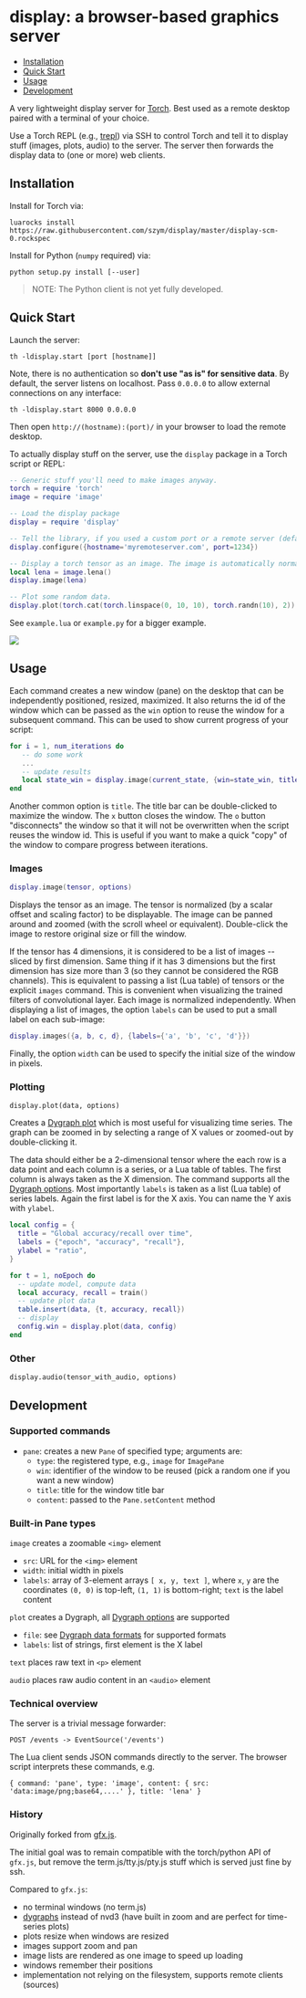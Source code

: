 # display: a browser-based graphics server

- [Installation](#installation)
- [Quick Start](#quick-start)
- [Usage](#usage)
- [Development](#development)

A very lightweight display server for [Torch](http://torch.ch). Best used as a remote desktop paired with a terminal of your choice.

Use a Torch REPL (e.g., [trepl](https://github.com/torch/trepl)) via SSH to control Torch and tell it to display stuff (images, plots, audio) to the server. The server then forwards the display data to (one or more) web clients.

## <a name='installation'></a> Installation

Install for Torch via:

    luarocks install https://raw.githubusercontent.com/szym/display/master/display-scm-0.rockspec

Install for Python (`numpy` required) via:

    python setup.py install [--user]
    
> NOTE: The Python client is not yet fully developed.

## <a name='quick-start'></a> Quick Start

Launch the server:

    th -ldisplay.start [port [hostname]]

Note, there is no authentication so **don't use "as is" for sensitive data**.
By default, the server listens on localhost. Pass `0.0.0.0` to allow external connections on any interface:

    th -ldisplay.start 8000 0.0.0.0

Then open `http://(hostname):(port)/` in your browser to load the remote desktop.

To actually display stuff on the server, use the `display` package in a Torch script or REPL:

```lua
-- Generic stuff you'll need to make images anyway.
torch = require 'torch'
image = require 'image'

-- Load the display package
display = require 'display'

-- Tell the library, if you used a custom port or a remote server (default is 127.0.0.1).
display.configure({hostname='myremoteserver.com', port=1234})

-- Display a torch tensor as an image. The image is automatically normalized to be renderable.
local lena = image.lena()
display.image(lena)

-- Plot some random data.
display.plot(torch.cat(torch.linspace(0, 10, 10), torch.randn(10), 2))
```

See `example.lua` or `example.py` for a bigger example.

![](https://raw.github.com/szym/display/master/example.png)

## <a name='usage'></a> Usage

Each command creates a new window (pane) on the desktop that can be independently positioned, resized, maximized.
It also returns the id of the window which can be passed as the `win` option to reuse the window
for a subsequent command. This can be used to show current progress of your script:

```lua
for i = 1, num_iterations do
   -- do some work
   ...
   -- update results
   local state_win = display.image(current_state, {win=state_win, title='state at iteration ' .. i})
end
```

Another common option is `title`. The title bar can be double-clicked to maximize the window.
The `x` button closes the window. The `o` button "disconnects" the window so that it will not be
overwritten when the script reuses the window id. This is useful if you want to make a quick "copy" of the window
to compare progress between iterations.

### Images

```lua
display.image(tensor, options)
```

Displays the tensor as an image. The tensor is normalized (by a scalar offset and scaling factor) to be displayable.
The image can be panned around and zoomed (with the scroll wheel or equivalent).
Double-click the image to restore original size or fill the window.

If the tensor has 4 dimensions, it is considered to be a list of images -- sliced by first dimension.
Same thing if it has 3 dimensions but the first dimension has size more than 3 (so they cannot be considered
the RGB channels). This is equivalent to passing a list (Lua table) of tensors or the explicit `images` command.
This is convenient when visualizing the trained filters of convolutional layer. Each image is normalized independently.
When displaying a list of images, the option `labels` can be used to put a small label on each sub-image:

```lua
display.images({a, b, c, d}, {labels={'a', 'b', 'c', 'd'}})
```

Finally, the option `width` can be used to specify the initial size of the window in pixels.

### Plotting

`display.plot(data, options)`

Creates a [Dygraph plot](http://dygraphs.com) which is most useful for visualizing time series.
The graph can be zoomed in by selecting a range of X values or zoomed-out by double-clicking it.

The data should either be a 2-dimensional tensor where the each row is a data point and each column is a series,
or a Lua table of tables. The first column is always taken as the X dimension. 
The command supports all the [Dygraph options](http://dygraphs.com/options.html).
Most importantly `labels` is taken as a list (Lua table) of series labels. Again the first label is for the X axis.
You can name the Y axis with `ylabel`.

```lua
local config = {
  title = "Global accuracy/recall over time",
  labels = {"epoch", "accuracy", "recall"},
  ylabel = "ratio",
}

for t = 1, noEpoch do
  -- update model, compute data
  local accuracy, recall = train()
  -- update plot data
  table.insert(data, {t, accuracy, recall})
  -- display
  config.win = display.plot(data, config)
end
```

### Other

`display.audio(tensor_with_audio, options)`

## <a name='development'></a> Development

### Supported commands

- `pane`: creates a new `Pane` of specified type; arguments are:
  - `type`: the registered type, e.g., `image` for `ImagePane`
  - `win`: identifier of the window to be reused (pick a random one if you want a new window)
  - `title`: title for the window title bar
  - `content`: passed to the `Pane.setContent` method

### Built-in Pane types

`image` creates a zoomable `<img>` element
  - `src`: URL for the `<img>` element
  - `width`: initial width in pixels
  - `labels`: array of 3-element arrays `[ x, y, text ]`, where `x`, `y` are the coordinates
    `(0, 0)` is top-left, `(1, 1)` is bottom-right; `text` is the label content

`plot` creates a Dygraph, all [Dygraph options](http://dygraphs.com/options.html) are supported
  - `file`: see [Dygraph data formats](http://dygraphs.com/data.html) for supported formats
  - `labels`: list of strings, first element is the X label

`text` places raw text in `<p>` element

`audio` places raw audio content in an `<audio>` element

### Technical overview

The server is a trivial message forwarder:

    POST /events -> EventSource('/events')

The Lua client sends JSON commands directly to the server. The browser script
interprets these commands, e.g.

    { command: 'pane', type: 'image', content: { src: 'data:image/png;base64,....' }, title: 'lena' }

### History

Originally forked from [gfx.js](https://github.com/clementfarabet/gfx.js/).

The initial goal was to remain compatible with the torch/python API of `gfx.js`,
but remove the term.js/tty.js/pty.js stuff which is served just fine by ssh.

Compared to `gfx.js`:

  - no terminal windows (no term.js)
  - [dygraphs](http://dygraphs.com/) instead of nvd3 (have built in zoom and are perfect for time-series plots)
  - plots resize when windows are resized
  - images support zoom and pan
  - image lists are rendered as one image to speed up loading
  - windows remember their positions
  - implementation not relying on the filesystem, supports remote clients (sources)
